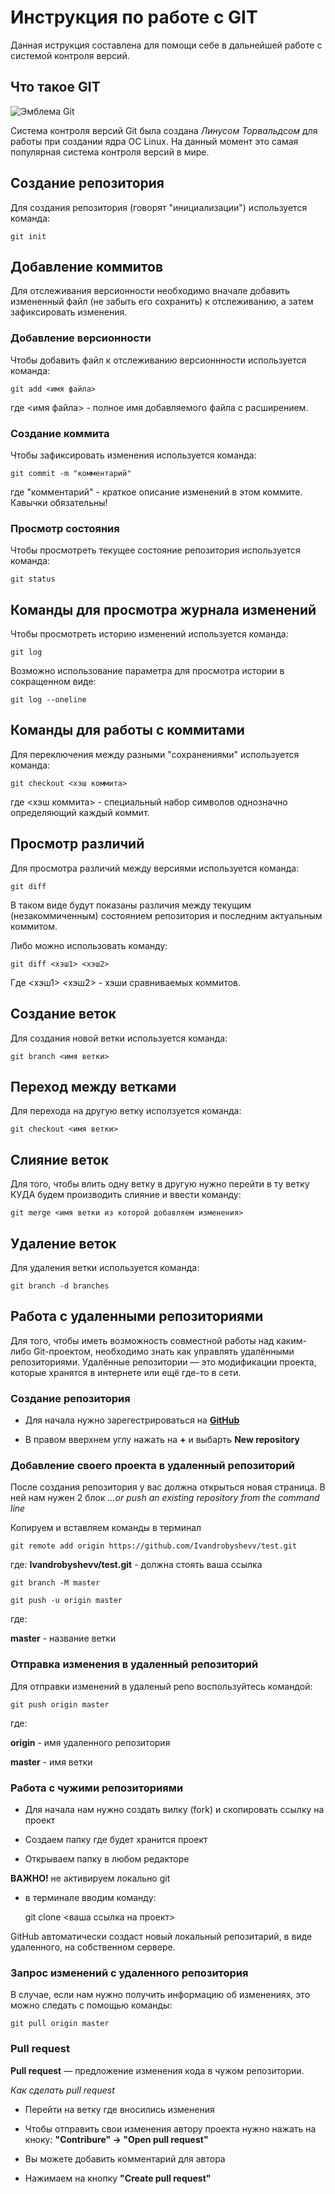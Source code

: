 # **Инструкция по работе с GIT**

Данная иструкция составлена для помощи себе в дальнейшей работе с системой контроля версий.

## Что такое GIT

![Эмблема Git](git.JPG)

Система контроля версий Git была создана *Линусом Торвальдсом* для работы при создании ядра ОС Linux. На данный момент это самая популярная система контроля версий в мире.

## Создание репозитория

Для создания репозитория (говорят "инициализации") используется команда:

    git init

## Добавление коммитов

Для отслеживания версионности необходимо вначале добавить измененный файл (не забыть его сохранить) к отслеживанию, а затем зафиксировать изменения.

### Добавление версионности

Чтобы добавить файл к отслеживанию версионнности используется команда:

    git add <имя файла>

где <имя файла> - полное имя добавляемого файла с расширением.

### Создание коммита

Чтобы зафиксировать изменения используется команда:

    git commit -m "комментарий"

где "комментарий" - краткое описание изменений в этом коммите. Кавычки обязательны!

### Просмотр состояния

Чтобы просмотреть текущее состояние репозитория используется команда:

    git status

## Команды для просмотра журнала изменений

Чтобы просмотреть историю изменений используется команда:

    git log

Возможно использование параметра для просмотра истории в сокращенном виде:

    git log --oneline

## Команды для работы с коммитами

Для переключения между разными "сохранениями" используется команда:

    git checkout <хэш коммита>

где <хэш коммита> - специальный набор символов однозначно определяющий каждый коммит.

## Просмотр различий

Для просмотра различий между версиями используется команда:

    git diff

В таком виде будут показаны различия между текущим (незакоммиченным) состоянием репозитория и последним актуальным коммитом.

Либо можно использовать команду:

    git diff <хэш1> <хэш2>

Где <хэш1> <хэш2> - хэши сравниваемых коммитов.

## Создание веток

Для создания новой ветки используется команда:

    git branch <имя ветки>

## Переход между ветками

Для перехода на другую ветку исползуется команда:

    git checkout <имя ветки>

## Слияние веток

Для того, чтобы влить одну ветку в другую нужно перейти в ту ветку КУДА будем производить слияние и ввести команду:

    git merge <имя ветки из которой добавляем изменения>

## Удаление веток

Для удаления ветки используется команда:
    
    git branch -d branches

## Работа с удаленными репозиториями

Для того, чтобы иметь возможность совместной работы над каким-либо Git-проектом, необходимо знать как управлять удалёнными репозиториями. Удалённые репозитории — это модификации проекта, которые хранятся в интернете или ещё где-то в сети.

### Создание репозитория 

* Для начала нужно зарегестрироваться на [**GitHub**](https://github.com)

* В правом вверхнем углу нажать на **+** и выбарть **New repository**

### Добавление своего проекта в удаленный репозиторий

После создания репозитория у вас должна открыться новая страница. В ней нам нужен 2 блок _…or push an existing repository from the command line_

Копируем и вставляем команды в терминал

    git remote add origin https://github.com/Ivandrobyshevv/test.git

где: **Ivandrobyshevv/test.git** - должна стоять ваша ссылка

    git branch -M master

    git push -u origin master

где:

**master** - название ветки

### Отправка изменения в удаленный репозиторий

Для отправки изменений в удаленый репо воспользуйтесь командой:

    git push origin master

где: 

**origin** - имя удаленного репозитория

**master** - имя ветки

### Работа с чужими репозиториями

* Для начала нам нужно создать вилку (fork)
и скопировать ссылку на проект

* Создаем папку где будет хранится проект

* Открываем папку в любом редакторе

**ВАЖНО!** не активируем локально git

* в терминале вводим команду:

    git clone <ваша ссылка на проект>

GitHub автоматически создаст новый локальный репозитарий, в виде удаленного, на собственном сервере.

### Запрос изменений с удаленного репозитория

В случае, если нам нужно получить информацию об изменениях, это можно следать с помощью команды:

    git pull origin master

### Pull request

**Pull request** — предложение изменения кода в чужом репозитории.

*Как сделать pull request*

* Перейти на ветку где вносились изменения 

* Чтобы отправить свои изменения автору проекта нужно нажать на кноку: **"Contribure" -> "Open pull request"**

* Вы можете добавить комментарий для автора

* Нажимаем на кнопку **"Create pull request"**

